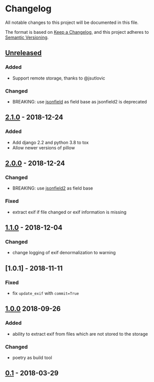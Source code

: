 # Changelog

All notable changes to this project will be documented in this file.

The format is based on [Keep a Changelog](https://keepachangelog.com/en/1.0.0/),
and this project adheres to [Semantic Versioning](https://semver.org/spec/v2.0.0.html).

## [Unreleased]

### Added

- Support remote storage, thanks to @jsutlovic

### Changed

- BREAKING: use [jsonfield](https://github.com/rpkilby/jsonfield) as field base as jsonfield2 is deprecated

## [2.1.0] - 2018-12-24

### Added

- Add django 2.2 and python 3.8 to tox
- Allow newer versions of pillow

## [2.0.0] - 2018-12-24

### Changed

- BREAKING: use [jsonfield2](https://pypi.org/project/jsonfield2/) as field base

### Fixed

- extract exif if file changed or exif information is missing

## [1.1.0] - 2018-12-04

### Changed

- change logging of exif denormalization to warning

## [1.0.1] - 2018-11-11

### Fixed

- fix `update_exif` with `commit=True`

## [1.0.0] 2018-09-26

### Added

- ability to extract exif from files which are not stored to the storage

### Changed

- poetry as build tool

## [0.1] - 2018-03-29

[Unreleased]: https://github.com/escaped/django-exiffield/compare/2.1.0...HEAD
[2.1.0]: https://github.com/escaped/django-exiffield/compare/2.0.0...2.1.0
[2.0.0]: https://github.com/escaped/django-exiffield/compare/1.1.0...2.0.0
[1.1.0]: https://github.com/escaped/django-exiffield/compare/1.0.0...1.1.0
[1.0.0]: https://github.com/escaped/django-exiffield/compare/0.1...1.0.0
[0.1]: https://github.com/escaped/django-exiffield/tree/0.1
